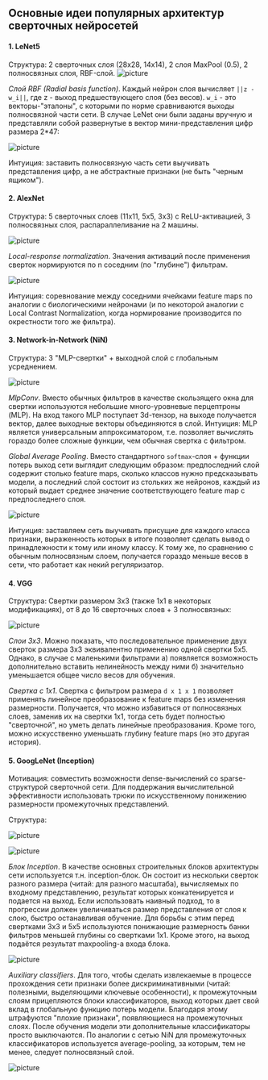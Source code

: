 ## Основные идеи популярных архитектур сверточных нейросетей

#### 1. LeNet5
Структура: 2 сверточных слоя (28х28, 14х14), 2 слоя MaxPool (0.5), 2 полносвязных слоя, RBF-слой.
![picture][lenet-arch]

*Слой RBF (Radial basis function)*. Каждый нейрон слоя вычисляет `||z - w_i||`, где z - выход предшествующего слоя (без весов). `w_i` - это векторы-"эталоны", с которыми по норме сравниваются выходы полносвязной части сети. В случае LeNet они были заданы вручную и представляли собой развернутые в вектор мини-представления цифр размера 2*47:

![picture][lenet-rbf]

Интуиция: заставить полносвязную часть сети выучивать представления цифр, а не абстрактные признаки (не быть "черным ящиком").

[lenet-arch]: https://www.researchgate.net/profile/Haohan_Wang/publication/282997080/figure/fig10/AS:305939199610894@1449952997905/Figure-10-Architecture-of-LeNet-5-one-of-the-first-initial-architectures-of-CNN.png
[lenet-rbf]: https://pp.userapi.com/c836322/v836322596/36acb/2fDPME0MXhY.jpg

#### 2. AlexNet
Структура: 5 сверточных слоев (11x11, 5x5, 3x3) с ReLU-активацией, 3 полносвязных слоя, распараллеливание на 2 машины.

![picture][alexnet-arch]

*Local-response normalization*. Значения активаций после применения сверток нормируются по n соседним (по "глубине") фильтрам. 

![picture][alexnet-lrn]

Интуиция: соревнование между соседними ячейками feature maps по аналогии с биологическими нейронами (и по некоторой аналогии с Local Contrast Normalization, когда нормирование производится по окрестности того же фильтра).

[alexnet-arch]: https://pp.userapi.com/c836322/v836322596/36ad3/eMoNe-fsnZ0.jpg
[alexnet-lrn]: https://qph.ec.quoracdn.net/main-qimg-c1dade99f98a8d843e235ca836b7b51e

#### 3. Network-in-Network (NiN)
Структура: 3 "MLP-свертки" + выходной слой с глобальным усреднением.

![picture][nin-arch]

*MlpConv*. Вместо обычных фильтров в качестве скользящего окна для свертки используются небольшие много-уровневые перцептроны (MLP). На вход такого MLP поступает 3d-тензор, на выходе получается вектор, далее выходные векторы объединяются в слой.
Интуиция: MLP является универсальным аппроксиматором, т.е. позволяет вычислять гораздо более сложные функции, чем обычная свертка с фильтром.

*Global Average Pooling*. Вместо стандартного `softmax`-слоя + функции потерь выход сети выглядит следующим образом: предпоследний слой содержит столько feature maps, сколько классов нужно предсказывать модели, а последний слой состоит из стольких же нейронов, каждый из который выдает среднее значение соответствующего feature map с предпоследнего слоя.

![picture][nin-gap]

Интуиция: заставляем сеть выучивать присущие для каждого класса признаки, выраженность которых в итоге позволяет сделать вывод о принадлежности к тому или иному классу. К тому же, по сравнению с обычным полносвязным слоем, получается гораздо меньше весов в сети, что работает как некий регуляризатор.

[nin-arch]: https://pp.userapi.com/c836322/v836322596/36adb/aNIsVmHVtEw.jpg
[nin-gap]: https://pp.userapi.com/c836322/v836322596/36ae2/eD7VfiIAEF4.jpg

#### 4. VGG
Структура: Свертки размером 3х3 (также 1х1 в некоторых модификациях), от 8 до 16 сверточных слоев + 3 полносвязных:

![picture][vgg-arch]

*Слои 3х3*. Можно показать, что последовательное применение двух сверток размера 3x3 эквивалентно применению одной свертки 5x5. Однако, в случае с маленькими фильтрами а) появляется возможность дополнительно вставить нелинейность между ними б) значительно уменьшается общее число весов для обучения.

*Свертка с 1x1*. Свертка с фильтром размера `d x 1 x 1` позволяет применять линейное преобразование к feature maps без изменения размерности. Получается, что можно избавиться от полносвязных слоев, заменив их на свертки 1х1, тогда сеть будет полностью "сверточной", но уметь делать линейные преобразования. Кроме того, можно искусственно уменьшать глубину feature maps (но это другая история).

[vgg-arch]: https://pp.userapi.com/c836322/v836322596/36af7/NMBEFwtWjEA.jpg

#### 5. GoogLeNet (Inception)
Мотивация: совместить возможности dense-вычислений со sparse-структурой сверточной сети. Для поддержания вычислительной эффективности использовать трюки по искусственному понижению размерности промежуточных представлений.

Структура:

![picture][inception-str]

![picture][inception-arch]

*Блок Inception*. В качестве основных строительных блоков архитектуры сети используется т.н. inception-блок. Он состоит из нескольки сверток разного размера (читай: для разного масштаба), вычисляемых по входному представлению, результат которых конкатенируется и подается на выход. Если использовать наивный подход, то в прогрессии должен увеличиваться размер представления от слоя к слою, быстро останавливая обучение. Для борьбы с этим перед свертками 3х3 и 5х5 используются понижающие размерность банки фильтров меньшей глубины со свертками 1х1. Кроме этого, на выход подаётся результат maxpooling-а входа блока.

![picture][inception-inception]

*Auxiliary classifiers*. Для того, чтобы сделать извлекаемые в процессе прохождения сети признаки более дискриминативными (читай: полезными, выделяющими ключевые особенности), к промежуточным слоям прицепляются блоки классификаторов, выход которых дает свой вклад в глобальную функцию потерь модели. Благодаря этому штрафуются "плохие признаки", появляющиеся на промежуточных слоях. После обучения модели эти дополнительные классификаторы просто выключаются. По аналогии с сетью NiN для промежуточных классификаторов используется average-pooling, за которым, тем не менее, следует полносвязный слой.

![picture][inception-auxiliary]

[inception-arch]: https://adeshpande3.github.io/assets/GoogLeNet.png
[inception-str]: https://pp.userapi.com/c836322/v836322596/36c70/AavCXPtN46c.jpg
[inception-inception]: https://pp.userapi.com/c836322/v836322596/36c77/5oXIsPeJ08o.jpg
[inception-auxiliary]: http://upload-images.jianshu.io/upload_images/2228224-b473d26009856550.png?imageMogr2/auto-orient/strip%7CimageView2/2/w/500
